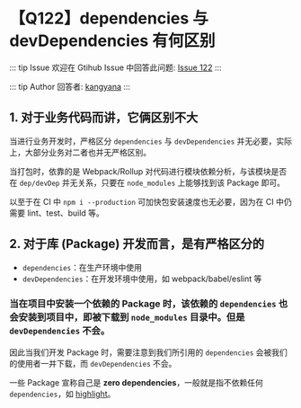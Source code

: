 # 【Q122】dependencies 与 devDependencies 有何区别


::: tip Issue
欢迎在 Gtihub Issue 中回答此问题: [Issue 122](https://github.com/kangyana/daily-question/issues/122)
:::

::: tip Author
回答者: [kangyana](https://github.com/kangyana)
:::
## 1. 对于业务代码而讲，它俩区别不大
当进行业务开发时，严格区分 `dependencies` 与 `devDependencies` 并无必要，实际上，大部分业务对二者也并无严格区别。

当打包时，依靠的是 Webpack/Rollup 对代码进行模块依赖分析，与该模块是否在 `dep/devDep` 并无关系，只要在 `node_modules` 上能够找到该 Package 即可。

以至于在 CI 中 `npm i --production` 可加快包安装速度也无必要，因为在 CI 中仍需要 lint、test、build 等。

## 2. 对于库 (Package) 开发而言，是有严格区分的

- `dependencies`：在生产环境中使用
- `devDependencies`：在开发环境中使用，如 webpack/babel/eslint 等

### 当在项目中安装一个依赖的 Package 时，该依赖的 `dependencies` 也会安装到项目中，即被下载到 `node_modules` 目录中。但是 `devDependencies` 不会。

因此当我们开发 Package 时，需要注意到我们所引用的 `dependencies` 会被我们的使用者一并下载，而 `devDependencies` 不会。

一些 Package 宣称自己是 **zero dependencies**，一般就是指不依赖任何 `dependencies`，如 [highlight](https://github.com/highlightjs/highlight.js)。

